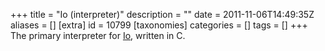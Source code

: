 +++
title = "Io (interpreter)"
description = ""
date = 2011-11-06T14:49:35Z
aliases = []
[extra]
id = 10799
[taxonomies]
categories = []
tags = []
+++
The primary interpreter for [Io](https://rosettacode.org/wiki/Io), written in C.
